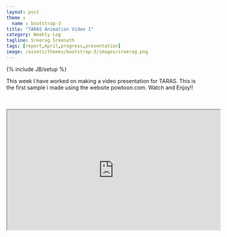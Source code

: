 ```yaml
---
layout: post
theme :
  name : bootstrap-3
title: "TARAS Animation Video 1"
category: Weekly Log
tagline: Sreerag Sreenath
tags: [report,April,progress,presentation]
image: /assets/themes/bootstrap-3/images/sreerag.png
---
```

{% include JB/setup %}

This week I have worked on making a video presentation for TARAS. This is the first sample i made using the website powtoon.com. Watch and Enjoy!!

<br>
<br>
<iframe width="560" height="315" src="https://www.youtube.com/embed/_avGWRtp2sE" frameborder="1" allowfullscreen></iframe>